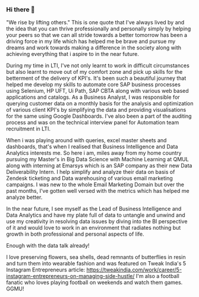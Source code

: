 ### Hi there 👋

"We rise by lifting others." This is one quote that I've always lived by and the idea that you can thrive professionally and personally simply by helping your peers so that we can all stride towards a better tomorrow has been a driving force in my life which has helped me be brave and pursue my dreams and work towards making a difference in the society along with achieving everything that i aspire to in the near future. 

During my time in LTI, I've not only learnt to work in difficult circumstances but also learnt to move out of my comfort zone and pick up skills for the betterment of the delivery of KPI's. It's been such a beautiful journey that helped me develop my skills to automate core SAP business processes using Selenium, HP UFT, Ui Path, SAP CBTA along with various web based applications and catalogs. As a Business Analyst, I was responsible for querying customer data on a monthly basis for the analysis and optimization of various client KPI's by simplifying the data and providing visualisations for the same using Google Dashboards. I've also been a part of the auditing process and was on the technical interview panel for Automation team recruitment in LTI. 

When i was playing around with queries, excel master sheets and dashboards, that's when I realised that Business Intelligence and Data Analytics interests me. So here i am, miles away from my home country pursuing my Master's in Big Data Science with Machine Learning at QMUL along with interning at Emarsys which is an SAP company as their new Data Deliverability Intern. I help simplify and analyze their data on basis of Zendesk ticketing and Data warehousing of various email marketing campaigns. I was new to the whole Email Marketing Domain but over the past months, I've gotten well versed with the metrics which has helped me analyze better.

In the near future, I see myself as the Lead of Business Intelligence and Data Analytics and have my plate full of data to untangle and unwind and use my creativity in resolving data issues by diving into the BI perspective of it and would love to work in an environment that radiates nothing but growth in both professional and personal aspects of life.

Enough with the data talk already! 

I love preserving flowers, sea shells, dead remnants of butterflies in resin and turn them into wearable fashion and was featured on Tweak India's 5 Instagram Entrepreneurs article: https://tweakindia.com/work/career/5-instagram-entrepreneurs-on-managing-side-hustle/
I'm also a football fanatic who loves playing football on weekends and watch them games. GGMU!

<!--
**BenitaAshley/BenitaAshley** is a ✨ _special_ ✨ repository because its `README.md` (this file) appears on your GitHub profile.

Here are some ideas to get you started:

- 🔭 I’m currently working on ...
- 🌱 I’m currently learning ...
- 👯 I’m looking to collaborate on ...
- 🤔 I’m looking for help with ...
- 💬 Ask me about ...
- 📫 How to reach me: ...
- 😄 Pronouns: ...
- ⚡ Fun fact: ...
-->
